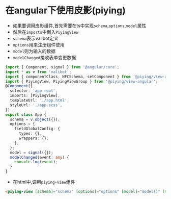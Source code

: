 # 在angular下使用皮影(piying)

- 如果要调用皮影组件,首先需要在ts中实现`schema`,`options`,`model`属性
- 然后在`imports`中倒入`PiyingView`
- `schema`表示valibot定义
- `options`用来注册组件使用
- `model`则为输入的数据
- `modelChanged`接收表单变更数据

```ts
import { Component, signal } from '@angular/core';
import * as v from 'valibot';
import { componentClass, NFCSchema, setComponent } from '@piying/view-angular-core';
import { PiyingView, PiyingViewGroup } from '@piying/view-angular';
@Component({
  selector: 'app-root',
  imports: [PiyingView],
  templateUrl: './app.html',
  styleUrl: './app.scss',
})
export class App {
  schema = v.object({});
  options = {
    fieldGlobalConfig: {
      types: {},
      wrappers: {},
    },
  };
  model = signal({});
  modelChanged(event: any) {
    console.log(event);
  }
}
```

- 在html中,调用`piying-view`组件

```html
<piying-view [schema]="schema" [options]="options" [model]="model()" (modelChange)="modelChanged($event)"></piying-view>
```
